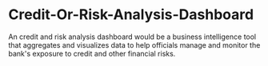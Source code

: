 # Credit-Or-Risk-Analysis-Dashboard
An credit and risk analysis dashboard would be a business intelligence tool that aggregates and visualizes data to help officials manage and monitor the bank's exposure to credit and other financial risks. 
